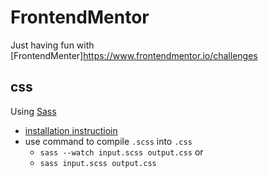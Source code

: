 # FrontendMentor
Just having fun with [FrontendMenter]https://www.frontendmentor.io/challenges

## css
Using [Sass](https://sass-lang.com/)

* [installation instructioin](https://sass-lang.com/install)
* use command to compile `.scss` into `.css`
    - `sass --watch input.scss output.css`
    or
    - `sass input.scss output.css`

